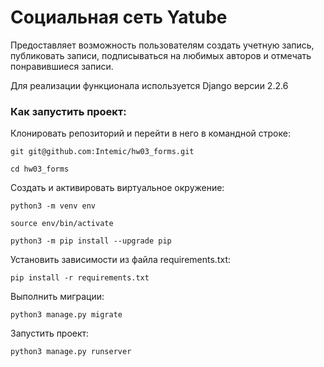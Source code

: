 # Социальная сеть Yatube

Предоставляет возможность пользователям создать учетную запись, публиковать записи,
подписываться на любимых авторов и отмечать понравившиеся записи.

Для реализации функционала используется Django версии 2.2.6

### Как запустить проект:

Клонировать репозиторий и перейти в него в командной строке:

```
git git@github.com:Intemic/hw03_forms.git
```

```
cd hw03_forms
```

Cоздать и активировать виртуальное окружение:

```
python3 -m venv env
```

```
source env/bin/activate
```

```
python3 -m pip install --upgrade pip
```

Установить зависимости из файла requirements.txt:

```
pip install -r requirements.txt
```

Выполнить миграции:

```
python3 manage.py migrate
```

Запустить проект:

```
python3 manage.py runserver
```
